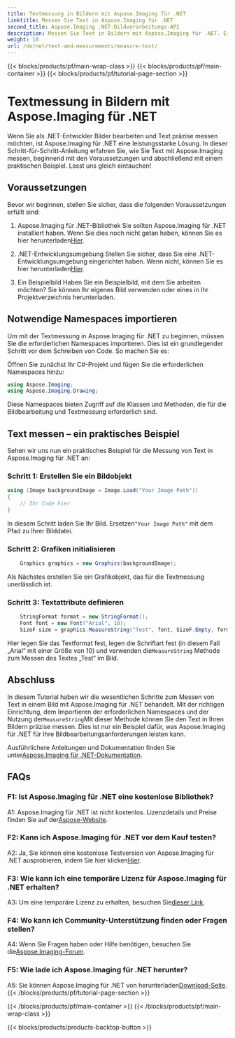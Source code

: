 ```yaml
---
title: Textmessung in Bildern mit Aspose.Imaging für .NET
linktitle: Messen Sie Text in Aspose.Imaging für .NET
second_title: Aspose.Imaging .NET-Bildverarbeitungs-API
description: Messen Sie Text in Bildern mit Aspose.Imaging für .NET. Eine leistungsstarke .NET-Bibliothek. Präzise und effiziente Textmessung.
weight: 10
url: /de/net/text-and-measurements/measure-text/
---
```


{{< blocks/products/pf/main-wrap-class >}}
{{< blocks/products/pf/main-container >}}
{{< blocks/products/pf/tutorial-page-section >}}

# Textmessung in Bildern mit Aspose.Imaging für .NET

Wenn Sie als .NET-Entwickler Bilder bearbeiten und Text präzise messen möchten, ist Aspose.Imaging für .NET eine leistungsstarke Lösung. In dieser Schritt-für-Schritt-Anleitung erfahren Sie, wie Sie Text mit Aspose.Imaging messen, beginnend mit den Voraussetzungen und abschließend mit einem praktischen Beispiel. Lasst uns gleich eintauchen!

## Voraussetzungen

Bevor wir beginnen, stellen Sie sicher, dass die folgenden Voraussetzungen erfüllt sind:

1. Aspose.Imaging für .NET-Bibliothek
 Sie sollten Aspose.Imaging für .NET installiert haben. Wenn Sie dies noch nicht getan haben, können Sie es hier herunterladen[Hier](https://releases.aspose.com/imaging/net/).

2. .NET-Entwicklungsumgebung
 Stellen Sie sicher, dass Sie eine .NET-Entwicklungsumgebung eingerichtet haben. Wenn nicht, können Sie es hier herunterladen[Hier](https://dotnet.microsoft.com/download).

3. Ein Beispielbild
Haben Sie ein Beispielbild, mit dem Sie arbeiten möchten? Sie können Ihr eigenes Bild verwenden oder eines in Ihr Projektverzeichnis herunterladen.

## Notwendige Namespaces importieren

Um mit der Textmessung in Aspose.Imaging für .NET zu beginnen, müssen Sie die erforderlichen Namespaces importieren. Dies ist ein grundlegender Schritt vor dem Schreiben von Code. So machen Sie es:

Öffnen Sie zunächst Ihr C#-Projekt und fügen Sie die erforderlichen Namespaces hinzu:

```csharp
using Aspose.Imaging;
using Aspose.Imaging.Drawing;
```

Diese Namespaces bieten Zugriff auf die Klassen und Methoden, die für die Bildbearbeitung und Textmessung erforderlich sind.

## Text messen – ein praktisches Beispiel

Sehen wir uns nun ein praktisches Beispiel für die Messung von Text in Aspose.Imaging für .NET an:

### Schritt 1: Erstellen Sie ein Bildobjekt

```csharp
using (Image backgroundImage = Image.Load("Your Image Path"))
{
    // Ihr Code hier
}
```

 In diesem Schritt laden Sie Ihr Bild. Ersetzen`"Your Image Path"` mit dem Pfad zu Ihrer Bilddatei.

### Schritt 2: Grafiken initialisieren

```csharp
    Graphics graphics = new Graphics(backgroundImage);
```

Als Nächstes erstellen Sie ein Grafikobjekt, das für die Textmessung unerlässlich ist.

### Schritt 3: Textattribute definieren

```csharp
    StringFormat format = new StringFormat();
    Font font = new Font("Arial", 10);
    SizeF size = graphics.MeasureString("Test", font, SizeF.Empty, format);
```

 Hier legen Sie das Textformat fest, legen die Schriftart fest (in diesem Fall „Arial“ mit einer Größe von 10) und verwenden die`MeasureString` Methode zum Messen des Textes „Test“ im Bild.

## Abschluss

 In diesem Tutorial haben wir die wesentlichen Schritte zum Messen von Text in einem Bild mit Aspose.Imaging für .NET behandelt. Mit der richtigen Einrichtung, dem Importieren der erforderlichen Namespaces und der Nutzung der`MeasureString`Mit dieser Methode können Sie den Text in Ihren Bildern präzise messen. Dies ist nur ein Beispiel dafür, was Aspose.Imaging für .NET für Ihre Bildbearbeitungsanforderungen leisten kann.

 Ausführlichere Anleitungen und Dokumentation finden Sie unter[Aspose.Imaging für .NET-Dokumentation](https://reference.aspose.com/imaging/net/).

## FAQs

### F1: Ist Aspose.Imaging für .NET eine kostenlose Bibliothek?

 A1: Aspose.Imaging für .NET ist nicht kostenlos. Lizenzdetails und Preise finden Sie auf der[Aspose-Website](https://purchase.aspose.com/buy).

### F2: Kann ich Aspose.Imaging für .NET vor dem Kauf testen?

 A2: Ja, Sie können eine kostenlose Testversion von Aspose.Imaging für .NET ausprobieren, indem Sie hier klicken[Hier](https://releases.aspose.com/). 

### F3: Wie kann ich eine temporäre Lizenz für Aspose.Imaging für .NET erhalten?

 A3: Um eine temporäre Lizenz zu erhalten, besuchen Sie[dieser Link](https://purchase.aspose.com/temporary-license/).

### F4: Wo kann ich Community-Unterstützung finden oder Fragen stellen?

 A4: Wenn Sie Fragen haben oder Hilfe benötigen, besuchen Sie die[Aspose.Imaging-Forum](https://forum.aspose.com/).

### F5: Wie lade ich Aspose.Imaging für .NET herunter?

 A5: Sie können Aspose.Imaging für .NET von herunterladen[Download-Seite](https://releases.aspose.com/imaging/net/).
{{< /blocks/products/pf/tutorial-page-section >}}

{{< /blocks/products/pf/main-container >}}
{{< /blocks/products/pf/main-wrap-class >}}

{{< blocks/products/products-backtop-button >}}

